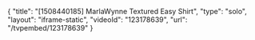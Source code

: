 {
    "title": "[1508440185] MarlaWynne Textured Easy Shirt",
    "type": "solo",
    "layout": "iframe-static",
    "videoId": "123178639",
    "url": "\/tvpembed\/123178639"
}